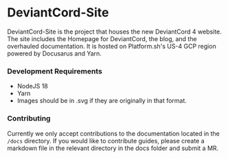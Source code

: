 # DeviantCord-Site
DeviantCord-Site is the project that houses the new DeviantCord 4 website. The site includes the Homepage for DeviantCord,
the blog, and the overhauled documentation. It is hosted on Platform.sh's US-4 GCP region powered by Docusarus and Yarn.

### Development Requirements

- NodeJS 18
- Yarn
- Images should be in .svg if they are originally in that format. 

### Contributing
Currently we only accept contributions to the documentation located in the `/docs` directory. If you would like to contribute guides, please create a markdown file in the relevant 
directory in the docs folder and submit a MR.